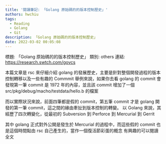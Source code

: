```yaml
---
title: '閱讀筆記: 「Golang 原始碼的的版本控制歷史」'
authors: hwchiu
tags:
  - Reading
  - Golang
  - Git
description: 「Golang 原始碼的的版本控制歷史」
date: 2022-03-02 00:05:08
---
```


標題: 「Golang 原始碼的的版本控制歷史」
類別: others
連結: https://research.swtch.com/govcs

本篇文章是 rsc 來仔細介紹 golang 的發展歷史，主要是針對整個開發過程的版本控制轉移以及一些有趣的 Commmit
舉例來說，如果你去看 golang 的 commit 會發現第一筆 commit 是 1972 年的內容，並且該 commit 增加了一個  src/pkg/debug/macho/testdata/hello.b 的檔案

而以實際狀況來說，前面四筆都是假的 commit，第五筆 commit 才是 golang 開發的第一筆 commit，這之間的緣由牽扯到版本控制的轉變。
以 Golang 來說，其經歷了四次轉變化，從最初的 Subversion 到 Perforce 到 Mercurial 到 Gerrit

其中 golang 正式對外公開是發生於 Mercurial 的過程中，而這些假的 commit 也是這個時間點由 rsc 自己產生的，當作一個復活節彩蛋的概念
有興趣的可以閱讀全文

